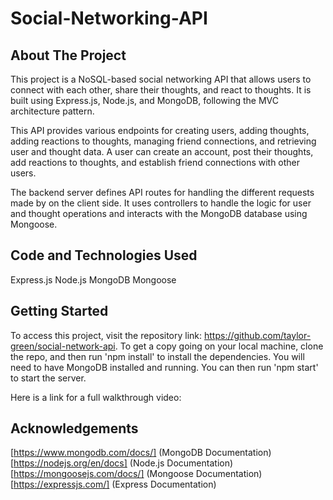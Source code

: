 # Social-Networking-API


## About The Project
This project is a NoSQL-based social networking API that allows users to connect with each other, share their thoughts, and react to thoughts. It is built using Express.js, Node.js, and MongoDB, following the MVC architecture pattern.

This API provides various endpoints for creating users, adding thoughts, adding reactions to thoughts, managing friend connections, and retrieving user and thought data. A user can create an account, post their thoughts, add reactions to thoughts, and establish friend connections with other users.

The backend server defines API routes for handling the different requests made by on the client side. It uses controllers to handle the logic for user and thought operations and interacts with the MongoDB database using Mongoose.


## Code and Technologies Used
Express.js Node.js MongoDB Mongoose


## Getting Started
To access this project, visit the repository link: https://github.com/taylor-green/social-network-api.
To get a copy going on your local machine, clone the repo, and then run 'npm install' to install the dependencies. You will need to have MongoDB installed and running. You can then run 'npm start' to start the server.

Here is a link for a full walkthrough video:

## Acknowledgements

[https://www.mongodb.com/docs/] (MongoDB Documentation)
[https://nodejs.org/en/docs] (Node.js Documentation)
[https://mongoosejs.com/docs/] (Mongoose Documentation)
[https://expressjs.com/] (Express Documentation)
